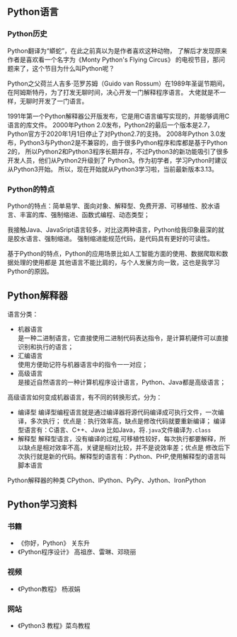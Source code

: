 ## Python语言
### Python历史
Python翻译为“蟒蛇”，在此之前真以为是作者喜欢这种动物，
了解后才发现原来作者是喜欢看一个名字为《Monty Python's Flying Circus》
的电视节目，那问题来了，这个节目为什么叫Python呢？

Python之父荷兰人吉多·范罗苏姆（Guido van Rossum）在1989年圣诞节期间，
在阿姆斯特丹，为了打发无聊时间，决心开发一门解释程序语言。
大佬就是不一样，无聊时开发了一门语言。

1991年第一个Python解释器公开版发布，它是用C语言编写实现的，并能够调用C语言的库文件。
2000年Python 2.0发布，Python2的最后一个版本是2.7，
Python官方于2020年1月1日停止了对Python2.7的支持。
2008年Python 3.0发布，Python3与Python2是不兼容的，由于很多Python程序和库都是基于Python 2的，
所以Python2和Python3程序长期并存，不过Python3的新功能吸引了很多开发人员，他们从Python2升级到了
Python3。作为初学者，学习Python时建议从Python3开始。
所以，现在开始就从Python3学习啦，当前最新版本3.13。

### Python的特点
Python的特点：简单易学、面向对象、解释型、免费开源、可移植性、胶水语言、丰富的库、强制缩进、函数式编程、动态类型；

我接触Java、JavaSript语言较多，对比这两种语言，Python给我印象最深的就是胶水语言、强制缩进。
强制缩进能规范代码，是代码具有更好的可读性。

基于Python的特点，Python的应用场景比如人工智能方面的使用、数据爬取和数据处理的使用都是
其他语言不能比肩的，与个人发展方向一致，这也是我学习Python的原因。
## Python解释器
语言分类：
- 机器语言  
是一种二进制语言，它直接使用二进制代码表达指令，是计算机硬件可以直接识别和执行的语言；
- 汇编语言  
使用方便助记符与机器语言中的指令一一对应；
- 高级语言  
是接近自然语言的一种计算机程序设计语言，Python、Java都是高级语言；

高级语言如何变成机器语言，有不同的转换形式，分为：
- 编译型
编译型编程语言就是通过编译器将源代码编译成可执行文件，一次编译，多次执行；
优点是：执行效率高，缺点是修改代码就要重新编译；
编译型语言有：C语言、C++、Java
比如Java，将`.java`文件编译为`.class`
- 解释型
解释型语言，没有编译的过程,可移植性较好，每次执行都要解释，所以缺点是相对效率不高，关键是相对比较，并不是说效率差；优点是
修改后下次执行就是新的代码。解释型的语言有：Python、PHP,使用解释型的语言叫脚本语言

Python解释器的种类
CPython、IPython、PyPy、Jython、IronPython
## Python学习资料
### 书籍
- 《你好，Python》 关东升
- 《Python程序设计》 高祖彦、雷琳、邓晓丽

### 视频
- 《Python教程》 杨淑娟

### 网站
- 《Python3 教程》菜鸟教程


